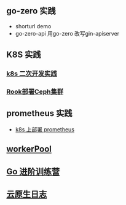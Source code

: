 ## go-zero 实践
* shorturl demo
* go-zero-api 用go-zero 改写gin-apiserver

## K8S 实践
### [k8s 二次开发实践](./k8s-practice)
### [Rook部署Ceph集群](./k8s-practice/storage)

## prometheus 实践

* [k8s 上部署 prometheus](./prometheus-practice/)

## [workerPool](https://github.com/zhuyaguang/go-exp/blob/main/work-pool)

## [Go 进阶训练营](https://github.com/zhuyaguang/go-exp/blob/main/Go%20%E8%BF%9B%E9%98%B6%E8%AE%AD%E7%BB%83%E8%90%A5)

## [云原生日志](./CloudNativeLog)

